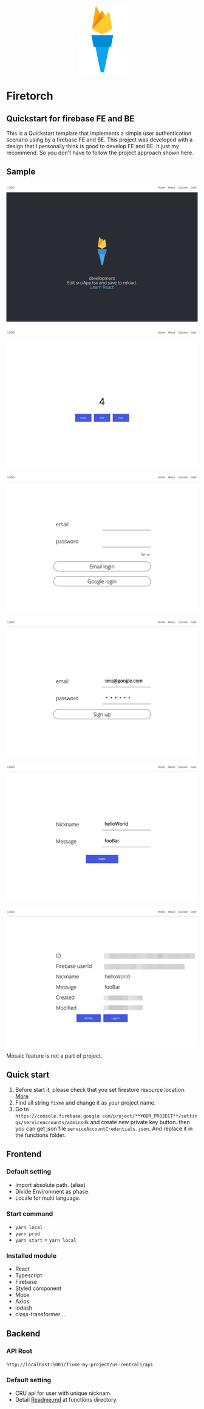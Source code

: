 <p align="center">
  <p align="center">
    <img src='./document/firetorch.png' alt='firetorch' height='180px'>
  </p>
</p>

# Firetorch

## Quickstart for firebase FE and BE

This is a Quickstart template that implements a simple user authentication scenario using by a firebase FE and BE. This project was developed with a design that I personally think is good to develop FE and BE. It just my recommend. So you don't have to follow the project approach shown here.

## Sample

![Main](./document/firetorch_00.png)

![Counter sample for mobx](./document/firetorch_01.png)

![Login](./document/firetorch_02.png)

![Signup](./document/firetorch_03.png)

![Regist](./document/firetorch_04.png)

![Info](./document/firetorch_05.png)

Mosaic feature is not a part of project.

## Quick start

1. Before start it, please check that you set firestore resource location. [More](https://firebase.google.com/docs/projects/locations)
2. Find all string `fixme` and change it as your project name.
3. Go to `https://console.firebase.google.com/project/**YOUR_PROJECT**/settings/serviceaccounts/adminsdk` and create new private key button. then you can get json file `serviceAccountCredentials.json`. And replace it in the functions folder.

## Frontend

### Default setting

- Import absolute path. (alias)
- Divide Environment as phase.
- Locale for multi language.

### Start command

- `yarn local`
- `yarn prod`
- `yarn start` = `yarn local`

### Installed module

- React
- Typescript
- Firebase
- Styled component
- Mobx
- Axios
- lodash
- class-transformer ...

## Backend

### API Root

`http://localhost:5001/fixme-my-project/us-central1/api`

### Default setting

- CRU api for user with unique nicknam.
- Detail [Readme.md](./functions/README.md) at functions directory.
